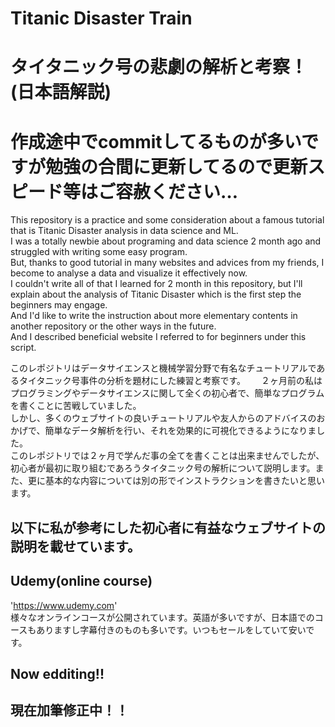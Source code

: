 # Titanic Disaster Train 
# タイタニック号の悲劇の解析と考察！(日本語解説)
# **作成途中でcommitしてるものが多いですが勉強の合間に更新してるので更新スピード等はご容赦ください…**
This repository is a practice and some consideration about a famous tutorial that is Titanic Disaster analysis in data science and ML.  
I was a totally newbie about programing and data science 2 month ago and struggled with writing some easy program.  
But, thanks to good tutorial in many websites and advices from my friends, I become to analyse a data and visualize it effectively now.  
I couldn't write all of that I learned for 2 month in this repository, but I'll explain about the analysis of Titanic Disaster which is the first step the beginners may engage.  
And I'd like to write the instruction about more elementary contents in another repository or the other ways in the future.  
And I described beneficial website I referred to for beginners under this script.  

このレポジトリはデータサイエンスと機械学習分野で有名なチュートリアルであるタイタニック号事件の分析を題材にした練習と考察です。　　
２ヶ月前の私はプログラミングやデータサイエンスに関して全くの初心者で、簡単なプログラムを書くことに苦戦していました。  
しかし、多くのウェブサイトの良いチュートリアルや友人からのアドバイスのおかげで、簡単なデータ解析を行い、それを効果的に可視化できるようになりました。  
このレポジトリでは２ヶ月で学んだ事の全てを書くことは出来ませんでしたが、初心者が最初に取り組むであろうタイタニック号の解析について説明します。また、更に基本的な内容については別の形でインストラクションを書きたいと思います。  

## 以下に私が参考にした初心者に有益なウェブサイトの説明を載せています。
  
## Udemy(online course)
'https://www.udemy.com'  
様々なオンラインコースが公開されています。英語が多いですが、日本語でのコースもありますし字幕付きのものも多いです。いつもセールをしていて安いです。  
  
## Now edditing!!
## 現在加筆修正中！！
